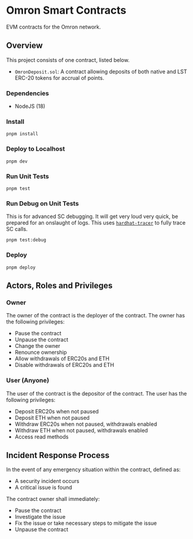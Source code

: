 # Omron Smart Contracts

EVM contracts for the Omron network.

## Overview

This project consists of one contract, listed below.

- `OmronDeposit.sol`: A contract allowing deposits of both native and LST ERC-20 tokens for accrual of points.

### Dependencies

- NodeJS (18)

### Install

```console
pnpm install
```

### Deploy to Localhost

```console
pnpm dev
```

### Run Unit Tests

```console
pnpm test
```

### Run Debug on Unit Tests

This is for advanced SC debugging. It will get very loud very quick, be prepared for an onslaught of logs. This uses [`hardhat-tracer`] to fully trace SC calls.

```console
pnpm test:debug
```

### Deploy

```console
pnpm deploy
```

## Actors, Roles and Privileges

### Owner

The owner of the contract is the deployer of the contract. The owner has the following privileges:

- Pause the contract
- Unpause the contract
- Change the owner
- Renounce ownership
- Allow withdrawals of ERC20s and ETH
- Disable withdrawals of ERC20s and ETH

### User (Anyone)

The user of the contract is the depositor of the contract. The user has the following privileges:

- Deposit ERC20s when not paused
- Deposit ETH when not paused
- Withdraw ERC20s when not paused, withdrawals enabled
- Withdraw ETH when not paused, withdrawals enabled
- Access read methods

## Incident Response Process

In the event of any emergency situation within the contract, defined as:

- A security incident occurs
- A critical issue is found

The contract owner shall immediately:

- Pause the contract
- Investigate the issue
- Fix the issue or take necessary steps to mitigate the issue
- Unpause the contract

[`hardhat-tracer`]: https://github.com/zemse/hardhat-tracer "Hardhat Tracer GitHub Repo"
